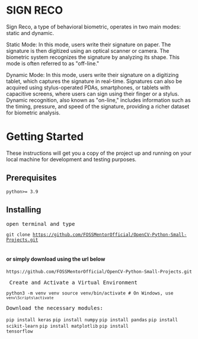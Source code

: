 # SIGN RECO
Sign Reco, a type of behavioral biometric, operates in two main modes: static and dynamic.

Static Mode: In this mode, users write their signature on paper. The signature is then digitized using an optical scanner or camera. The biometric system recognizes the signature by analyzing its shape. This mode is often referred to as "off-line."

Dynamic Mode: In this mode, users write their signature on a digitizing tablet, which captures the signature in real-time. Signatures can also be acquired using stylus-operated PDAs, smartphones, or tablets with capacitive screens, where users can sign using their finger or a stylus. Dynamic recognition, also known as "on-line," includes information such as the timing, pressure, and speed of the signature, providing a richer dataset for biometric analysis.

<h1>Getting Started</h1>
<p>These instructions will get you a copy of the project up and running on your local machine for development and testing purposes.</p>

<h2>Prerequisites</h2>
<code>python>= 3.9</code>

<h2>Installing</h2>
<pre>open terminal and type</pre>

<code>git clone https://github.com/FOSSMentorOfficial/OpenCV-Python-Small-Projects.git</code><br><br>

<h4>or simply download using the url below</h4>
<code>https://github.com/FOSSMentorOfficial/OpenCV-Python-Small-Projects.git</code><br>

<pre> Create and Activate a Virtual Environment</pre>
<code>python3 -m venv venv
source venv/bin/activate # On Windows, use `venv\Scripts\activate`</code>


<pre>Download the necessary modules:</pre>
<code>pip install keras</code>
<code>pip install numpy</code>
<code>pip install pandas</code>
<code>pip install scikit-learn</code>
<code>pip install matplotlib</code>
<code>pip install tensorflow</code>